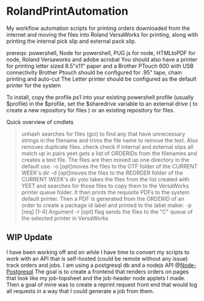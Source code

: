 # RolandPrintAutomation
My workflow automation scripts for printing orders downloaded from the internet and moving the files into Roland VersaWorks for printing, along with printing the internal pick slip and external pack slip.

prereqs:
powershell, Node for powershell, PUG js for node, HTMLtoPDF for node, Roland Versaworks and adobe acrobat
You should also have a printer for printing letter sized 8.5"x11" paper and a Brother PTouch 600 with USB connectivity
Brother Ptouch should be configured for .95" tape, chain printing and auto-cut
The Letter printer should be configured as the default printer for the system

To install, copy the profile.ps1 into your existing powershell profile (usually $profile)
in the $profile, set the $sharedrive variable to an external drive ( to create a new repository for files ) or an existing repository for files.

Quick overview of cmdlets
>unhash			searches for files (gci) to find any that have unnecessary strings in the filename and trims the file name to remove the text. Also removes duplicate files.
>check			check if internal and external slips all match up in pairs
>yeet			gets a list of ORDERIDs from the filenames and creates a text file. The files are then moved up one directory in the default use. 
	-o		[opt]moves the files to the OTF folder of the CURRENT WEEK's dir
	-d		[opt]moves the files to the REORDER folder of the CURRENT WEEK's dir
>yolo			takes the files from the list created with YEET and searches for those files to copy them to the VersaWorks printer queue folder. It then prints the requisite PDFs to the system default printer. Then a PDF is generated from the ORDERID of an order to create a package id label and printed to the label maker.
		-p		[req] [1-4] Argument
		-r		[opt] flag sends the files to the "C" queue of the selected printer in VersaWorks

## WIP Update
I have been working off and on while I have time to convert my scripts to work with an API that is self-hosted (could be remote without any issue) track orders and jobs. I am using a postgresql db and a nodejs API @[Node-Postgresql](https://github.com/PastaShock/postgresql-node-boilerplate)
The goal is to create a frontend that renders orders on pages that look like my job-topsheet and the job-header node applets I made.
Then a goal of mine was to create a reprint request front end that would log all requests in a way that I could generate a job from them.

